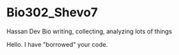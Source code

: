 # Bio302_Shevo7
Hassan
Dev Bio
writing, collecting, analyzing
lots of things

Hello. I have "borrowed" your code.

